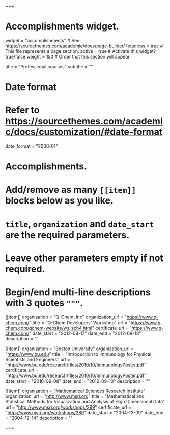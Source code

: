 +++
# Accomplishments widget.
widget = "accomplishments"  # See https://sourcethemes.com/academic/docs/page-builder/
headless = true  # This file represents a page section.
active = true  # Activate this widget? true/false
weight = 150  # Order that this section will appear.

title = "Professional courses"
subtitle = ""

# Date format
#   Refer to https://sourcethemes.com/academic/docs/customization/#date-format
date_format = "2006-01"

# Accomplishments.
#   Add/remove as many `[[item]]` blocks below as you like.
#   `title`, `organization` and `date_start` are the required parameters.
#   Leave other parameters empty if not required.
#   Begin/end multi-line descriptions with 3 quotes `"""`.

[[item]]
  organization = "Q-Chem, Inc"
  organization_url = "https://www.q-chem.com/"
  title = "Q-Chem Developers' Workshop"
  url = "https://www.q-chem.com/qchem-website/ws_sch4.html"
  certificate_url = "https://www.q-chem.com/"
  date_start = "2012-08-17"
  date_end = "2012-08-18"
  description = ""

[[item]]
  organization = "Boston University"
  organization_url = "https://www.bu.edu"
  title = "Introduction to Immunology for Physical Scientists and Engineers"
  url = "http://www.bu.edu/research/files/2010/10/ImmunologyPoster.pdf"
  certificate_url = "http://www.bu.edu/research/files/2010/10/ImmunologyPoster.pdf"
  date_start = "2010-09-08"
  date_end = "2010-09-10"
  description = ""
  
[[item]]
  organization = "Mathematical Sciences Research Institute"
  organization_url = "http://www.msri.org"
  title = "Mathematical and Statistical Methods for Visualization and Analysis of High Dimensional Data"
  url = "http://www.msri.org/workshops/289"
  certificate_url = "http://www.msri.org/workshops/289"
  date_start = "2004-12-09"
  date_end = "2004-12-14"
  description = ""

+++
